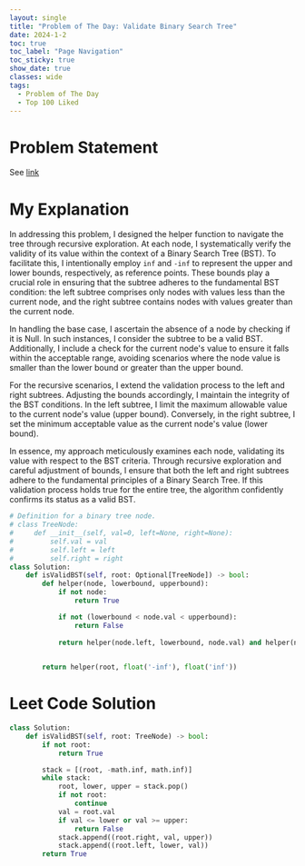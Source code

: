 ```yaml
---
layout: single
title: "Problem of The Day: Validate Binary Search Tree"
date: 2024-1-2
toc: true
toc_label: "Page Navigation"
toc_sticky: true
show_date: true
classes: wide
tags:
  - Problem of The Day
  - Top 100 Liked
---
```

# Problem Statement
See [link](https://leetcode.com/problems/validate-binary-search-tree/description/?envType=study-plan-v2&envId=top-100-liked)

# My Explanation
In addressing this problem, I designed the helper function to navigate the tree through recursive exploration. At each node, I systematically verify the validity of its value within the context of a Binary Search Tree (BST). To facilitate this, I intentionally employ `inf` and `-inf` to represent the upper and lower bounds, respectively, as reference points. These bounds play a crucial role in ensuring that the subtree adheres to the fundamental BST condition: the left subtree comprises only nodes with values less than the current node, and the right subtree contains nodes with values greater than the current node.

In handling the base case, I ascertain the absence of a node by checking if it is Null. In such instances, I consider the subtree to be a valid BST. Additionally, I include a check for the current node's value to ensure it falls within the acceptable range, avoiding scenarios where the node value is smaller than the lower bound or greater than the upper bound.

For the recursive scenarios, I extend the validation process to the left and right subtrees. Adjusting the bounds accordingly, I maintain the integrity of the BST conditions. In the left subtree, I limit the maximum allowable value to the current node's value (upper bound). Conversely, in the right subtree, I set the minimum acceptable value as the current node's value (lower bound).

In essence, my approach meticulously examines each node, validating its value with respect to the BST criteria. Through recursive exploration and careful adjustment of bounds, I ensure that both the left and right subtrees adhere to the fundamental principles of a Binary Search Tree. If this validation process holds true for the entire tree, the algorithm confidently confirms its status as a valid BST.

```python
# Definition for a binary tree node.
# class TreeNode:
#     def __init__(self, val=0, left=None, right=None):
#         self.val = val
#         self.left = left
#         self.right = right
class Solution:
    def isValidBST(self, root: Optional[TreeNode]) -> bool:
        def helper(node, lowerbound, upperbound):
            if not node:
                return True

            if not (lowerbound < node.val < upperbound):
                return False
            
            return helper(node.left, lowerbound, node.val) and helper(node.right, node.val, upperbound)
            

        return helper(root, float('-inf'), float('inf'))
```


# Leet Code Solution
```python
class Solution:
    def isValidBST(self, root: TreeNode) -> bool:
        if not root:
            return True

        stack = [(root, -math.inf, math.inf)]
        while stack:
            root, lower, upper = stack.pop()
            if not root:
                continue
            val = root.val
            if val <= lower or val >= upper:
                return False
            stack.append((root.right, val, upper))
            stack.append((root.left, lower, val))
        return True
```